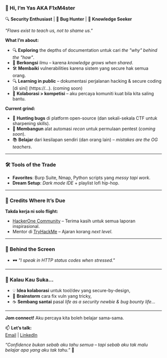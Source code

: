 ### 👋 Hi, I’m Yas AKA F1xM4ster
🔍 **Security Enthusiast** | 🐞 **Bug Hunter** | 🌱 **Knowledge Seeker**  

*"Flaws exist to teach us, not to shame us."*  

**What I’m about:**  
- 🔍 **Exploring** the depths of documentation untuk cari *the "why" behind the "how"*.  
- 📢 **Berkongsi** ilmu – karena *knowledge grows when shared*.
- 🛠️ **Membaiki** vulnerabilities karena sistem yang secure hak semua orang.  
- 🔍 **Learning in public** – dokumentasi perjalanan hacking & secure coding [di sini]  (https://...).  (coming soon)
- 🤝 **Kolaborasi > kompetisi** – aku percaya komuniti kuat bila kita saling bantu.  

**Current grind:**  
- 🎯 **Hunting bugs** di platform open-source (dan sekali-sekala CTF untuk sharpening skills).  
- 🔧 **Membangun** alat automasi *recon* untuk permulaan pentest (*coming soon*).  
- 📚 **Belajar** dari kesilapan sendiri (dan orang lain) – *mistakes are the OG teachers*.  

---


### 🛠️ **Tools of the Trade**  
- **Favorites**: Burp Suite, Nmap, Python scripts yang *messy tapi work*.  
- **Dream Setup**: *Dark mode IDE* + playlist lofi hip-hop.

---
### 🙏 **Credits Where It’s Due**  
**Takda kerja ni solo flight:**  
- [HackerOne Community](https://www.hackerone.com/) – Terima kasih untuk semua laporan inspirasional.  
- Mentor di [TryHackMe](https://tryhackme.com/) – Ajaran korang *next level*.

---

### 🌌 **Behind the Screen**  
- 🕶️ *"I speak in HTTP status codes when stressed."*  

---

### 🤝 **Kalau Kau Suka…**  
- 💡 **Idea kolaborasi** untuk tool/dev yang secure-by-design,  
- 🧩 **Brainstorm** cara fix vuln yang tricky,  
- ☕ **Sembang santai** pasal *life as a security newbie & bug bounty life*…

---
  

**Jom connect!** Aku percaya kita boleh belajar sama-sama.  

📫 **Let’s talk:**  
[Email](mailto:F1xM4ster.secure@example.com) | [LinkedIn](https://linkedin.com/in/F1xM4ster)  

*“Confidence bukan sebab aku tahu semua – tapi sebab aku tak malu belajar apa yang aku tak tahu.”* 🚀  
